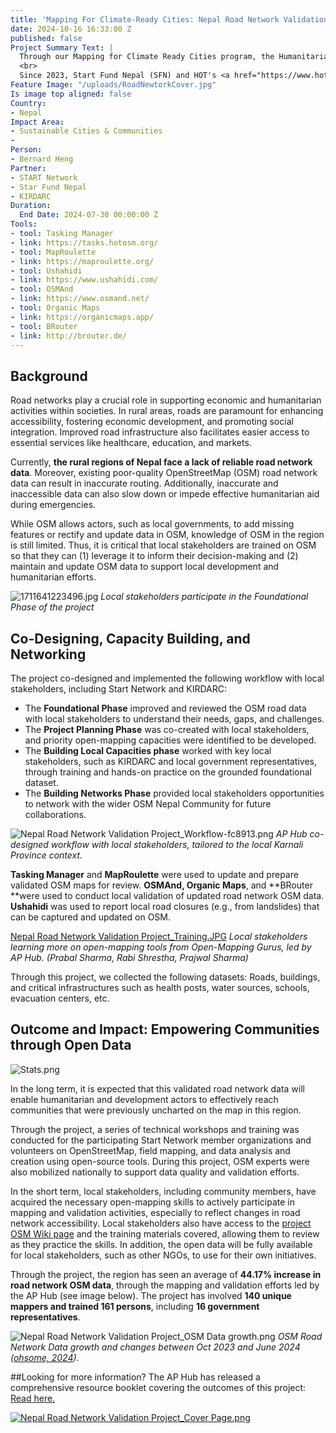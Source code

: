 ```yaml
---
title: 'Mapping For Climate-Ready Cities: Nepal Road Network Validation'
date: 2024-10-16 16:33:00 Z
published: false
Project Summary Text: |
  Through our Mapping for Climate Ready Cities program, the Humanitarian OpenStreetMap Team (HOT) is supporting the development of a thriving ecosystem focused on the creation, interpretation, and use of maps to respond to and reduce climate risks in urban areas across four priority regions.
  <br>
  Since 2023, Start Fund Nepal (SFN) and HOT's <a href="https://www.hotosm.org/hubs/open-mapping-hub-asia-pacific/">Open-Mapping Hub - Asia-Pacific (AP Hub)</a> have collaborated with local communities and the Karnali Integrated Rural Development and Research Centre (KIRDARC) to enhance the capacity of at-risk communities in Karnali Province, Nepal. <b>This pilot project focused on improving existing data on road networks and key disaster response infrastructures in the region</b>, and a series of technical workshops were conducted to engage and build capacities in local stakeholders.
Feature Image: "/uploads/RoadNewtorkCover.jpg"
Is image top aligned: false
Country:
- Nepal
Impact Area:
- Sustainable Cities & Communities
- 
Person:
- Bernard Heng
Partner:
- START Network
- Star Fund Nepal
- KIRDARC
Duration:
  End Date: 2024-07-30 00:00:00 Z
Tools:
- tool: Tasking Manager
- link: https://tasks.hotosm.org/
- tool: MapRoulette
- link: https://maproulette.org/
- tool: Ushahidi
- link: https://www.ushahidi.com/
- tool: OSMAnd
- link: https://www.osmand.net/
- tool: Organic Maps
- link: https://organicmaps.app/
- tool: BRouter
- link: http://brouter.de/
---
```


## Background

Road networks play a crucial role in supporting economic and humanitarian activities within societies. In rural areas, roads are paramount for enhancing accessibility, fostering economic development, and promoting social integration. Improved road infrastructure also facilitates easier access to essential services like healthcare, education, and markets.

Currently, **the rural regions of Nepal face a lack of reliable road network data**. Moreover, existing poor-quality OpenStreetMap (OSM) road network data can result in inaccurate routing. Additionally, inaccurate and inaccessible data can also slow down or impede effective humanitarian aid during emergencies.

While OSM allows actors, such as local governments, to add missing features or rectify and update data in OSM, knowledge of OSM in the region is still limited. Thus, it is critical that local stakeholders are trained on OSM so that they can (1) leverage it to inform their decision-making and (2) maintain and update OSM data to support local development and humanitarian efforts.

![1711641223496.jpg](/uploads/1711641223496.jpg)
*Local stakeholders participate in the Foundational Phase of the project*

## Co-Designing, Capacity Building, and Networking

The project co-designed and implemented the following workflow with local stakeholders, including Start Network and KIRDARC:

* The **Foundational Phase** improved and reviewed the OSM road data with local stakeholders to understand their needs, gaps, and challenges.
* The **Project Planning Phase** was co-created with local stakeholders, and priority open-mapping capacities were identified to be developed.
* The **Building Local Capacities phase** worked with key local stakeholders, such as KIRDARC and local government representatives, through training and hands-on practice on the grounded foundational dataset.
* The **Building Networks Phase** provided local stakeholders opportunities to network with the wider OSM Nepal Community for future collaborations.

![Nepal Road Network Validation Project_Workflow-fc8913.png](/uploads/Nepal%20Road%20Network%20Validation%20Project_Workflow-fc8913.png)
*AP Hub co-designed workflow with local stakeholders, tailored to the local Karnali Province context.*

**Tasking Manager** and **MapRoulette** were used to update and prepare validated OSM maps for review. **OSMAnd, Organic Maps**, and **BRouter **were used to conduct local validation of updated road network OSM data. **Ushahidi** was used to report local road closures (e.g., from landslides) that can be captured and updated on OSM.

[Nepal Road Network Validation Project_Training.JPG](/uploads/Nepal%20Road%20Network%20Validation%20Project_Training.JPG)
*Local stakeholders learning more on open-mapping tools from Open-Mapping Gurus, led by AP Hub. (Prabal Sharma, Rabi Shrestha, Prajwal Sharma)*

Through this project, we collected the following datasets: Roads, buildings, and critical infrastructures such as health posts, water sources, schools, evacuation centers, etc. 

## Outcome and Impact: Empowering Communities through Open Data

![Stats.png](/uploads/Stats.png)

In the long term, it is expected that this validated road network data will enable humanitarian and development actors to effectively reach communities that were previously uncharted on the map in this region. 

Through the project, a series of technical workshops and training was conducted for the participating Start Network member organizations and volunteers on OpenStreetMap, field mapping, and data analysis and creation using open-source tools. During this project, OSM experts were also mobilized nationally to support data quality and validation efforts.

In the short term, local stakeholders, including community members, have acquired the necessary open-mapping skills to actively participate in mapping and validation activities, especially to reflect changes in road network accessibility. Local stakeholders also have access to the [project OSM Wiki page](https://wiki.openstreetmap.org/wiki/Humanitarian_OSM_Team/Open_Mapping_Hub_-_Asia_Pacific/Mapping_Cities_for_Climate/OM4R/Nepal_Road_Network_Validation_2024) and the training materials covered, allowing them to review as they practice the skills. In addition, the open data will be fully available for local stakeholders, such as other NGOs, to use for their own initiatives.

Through the project, the region has seen an average of **44.17% increase in road network OSM data**, through the mapping and validation efforts led by the AP Hub (see image below). The project has involved **140 unique mappers and trained 161 persons**, including **16 government representatives**.

![Nepal Road Network Validation Project_OSM Data growth.png](/uploads/Nepal%20Road%20Network%20Validation%20Project_OSM%20Data%20growth.png)
*OSM Road Network Data growth and changes between Oct 2023 and June 2024 ([ohsome, 2024](https://dashboard.ohsome.org/#backend=ohsomeApi&groupBy=boundary&time=2023-09-15T00%3A00%3A00Z%2F2024-06-15T00%3A00%3A00Z%2FP1M&key=highway&value=&types=way&measure=length&adminids=-15588737%2C-4586365%2C-4586361)).*

##Looking for more information?
The AP Hub has released a comprehensive resource booklet covering the outcomes of this project: [Read here. ](https://drive.google.com/file/d/1gsw0UPcpAs6_ylKhhfxG_tKwINHZARhG/view?usp=sharing)

[![Nepal Road Network Validation Project_Cover Page.png](/uploads/Nepal%20Road%20Network%20Validation%20Project_Cover%20Page.png)](https://drive.google.com/file/d/1gsw0UPcpAs6_ylKhhfxG_tKwINHZARhG/view?usp=sharing)


